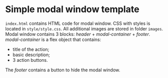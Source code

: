 # Simple modal window template
`index.html` contains HTML code for modal window. CSS with styles is located in `style/style.css`. All additional images are stored in folder `images`.
Modal window contains 3 blocks: _header_ + _modal-container_ + _footer_. _modal-container_ is a flex object that contains:
 - title of the action;
 - basic description;
 - 3 action buttons. 

The _footer_ contains a button to hide the modal window.